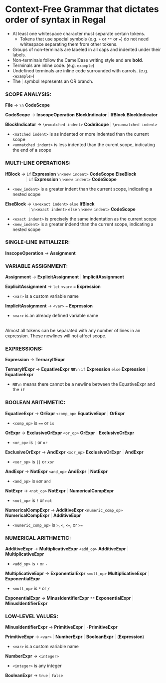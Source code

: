 # Context-Free Grammar that dictates order of syntax in Regal

- At least one whitespace character must separate certain tokens.
  - Tokens that use special symbols (e.g. `+` or `**` or `=`) do not need whitespace separating them from other tokens.
- Groups of non-terminals are labeled in all caps and indented under their labels.
- Non-terminals follow the CamelCase writing style and are **bold**.
- Terminals are inline code. (e.g. `example`)
- Undefined terminals are inline code surrounded with carrots. (e.g. `<example>`)
- The <span style="color: #d2d2d2;"><span style="color: #d2d2d2;">|</span></span> symbol represents an OR branch.

### SCOPE ANALYSIS:

**File** &rarr; `\n` **CodeScope**

**CodeScope** &rarr; **InscopeOperation** **BlockIndicator**
            <span style="color: #d2d2d2;">|</span> **IfBlock** **BlockIndicator**

**BlockIndicator** &rarr; `\n<matched indent>` **CodeScope** <span style="color: #d2d2d2;">|</span> `\n<unmatched indent>`
 * `<matched indent>` is as indented or more indented than the current scope  
 * `<unmatched indent>` is less indented than the curent scope, indicating the end of a scope


### MULTI-LINE OPERATIONS:

**IfBlock** &rarr; `if` **Expression** `\n<new indent>` **CodeScope** **ElseBlock**  
&nbsp;&nbsp;&nbsp;&nbsp;&nbsp;&nbsp;&nbsp;&nbsp;&nbsp;&nbsp;&nbsp;&nbsp;&nbsp;&nbsp;&nbsp;&nbsp;
<span style="color: #d2d2d2;">|</span> `if` **Expression** `\n<new indent>` **CodeScope**  
 * `<new_indent>` is a greater indent than the current scope, indicating a nested scope

**ElseBlock** &rarr; `\n<exact indent>` `else` **IfBlock**  
&nbsp;&nbsp;&nbsp;&nbsp;&nbsp;&nbsp;&nbsp;&nbsp;&nbsp;&nbsp;&nbsp;&nbsp;&nbsp;&nbsp;&nbsp;&nbsp;&nbsp;&nbsp;
<span style="color: #d2d2d2;">|</span> `\n<exact indent>` `else` `\n<new indent>` **CodeScope**  
 * `<exact indent>` is precisely the same indentation as the current scope  
 * `<new_indent>` is a greater indend than the current scope, indicating a nested scope


### SINGLE-LINE INITIALIZER:

**InscopeOperation** &rarr; **Assignment**


### VARIABLE ASSIGNMENT:

**Assignment** &rarr; **ExplicitAssignment** <span style="color: #d2d2d2;">|</span> **ImplicitAssignment**

**ExplicitAssignment** &rarr; `let` `<var>` `=` **Expression**
 * `<var>` is a custom variable name

**ImplicitAssignment** &rarr; `<var>` `=` **Expression**
 * `<var>` is an already defined variable name

<br>
Almost all tokens can be separated with any number of lines in an expression. These newlines will not affect scope.

### EXPRESSIONS:

**Expression** &rarr; **TernaryIfExpr**

**TernaryIfExpr** &rarr; **EquativeExpr** **`NO`**`\n` `if` **Expression** `else` **Expression** <span style="color: #d2d2d2;">|</span> **EquativeExpr**
 * **`NO`**`\n` means there cannot be a newline between the EquativeExpr and the `if`

### BOOLEAN ARITHMETIC:

**EquativeExpr** &rarr; **OrExpr** `<comp_op>` **EquativeExpr** <span style="color: #d2d2d2;">|</span> **OrExpr**
 * `<comp_op>` is `==` or `is`

**OrExpr** &rarr; **ExclusiveOrExpr** `<or_op>` **OrExpr** <span style="color: #d2d2d2;">|</span> **ExclusiveOrExpr**
 * `<or_op>` is `|` or `or`

**ExclusiveOrExpr** &rarr; **AndExpr** `<xor_op>` **ExclusiveOrExpr** <span style="color: #d2d2d2;">|</span> **AndExpr**
 * `<xor_op>` is `||` or `xor`

**AndExpr** &rarr; **NotExpr** `<and_op>` **AndExpr** <span style="color: #d2d2d2;">|</span> **NotExpr**
 * `<and_op>` is `&`or `and`

**NotExpr** &rarr; `<not_op>` **NotExpr** <span style="color: #d2d2d2;">|</span> **NumericalCompExpr**
 * `<not_op>` is `!` or `not`
    
**NumericalCompExpr** &rarr; **AdditiveExpr** `<numeric_comp_op>` **NumericalCompExpr** <span style="color: #d2d2d2;">|</span> **AdditiveExpr**
 * `<numeric_comp_op>` is `>`, `<`, `<=`, or `>=`


### NUMERICAL ARITHMETIC:

**AdditiveExpr** &rarr; **MultiplicativeExpr** `<add_op>` **AdditiveExpr** <span style="color: #d2d2d2;">|</span> **MultiplicativeExpr**
 * `<add_op>` is `+` or `-`

**MultiplicativeExpr** &rarr; **ExponentialExpr** `<mult_op>` **MultiplicativeExpr** <span style="color: #d2d2d2;">|</span> **ExponentialExpr**
 * `<mult_op>` is `*` or `/`

**ExponentialExpr** &rarr; **MinusIdentifierExpr** `**` **ExponentialExpr** <span style="color: #d2d2d2;">|</span> **MinusIdentifierExpr**


### LOW-LEVEL VALUES:

**MinusIdentifierExpr** &rarr; **PrimitiveExpr** <span style="color: #d2d2d2;">|</span> `-`**PrimitiveExpr**

**PrimitiveExpr** &rarr; `<var>` <span style="color: #d2d2d2;">|</span> **NumberExpr** <span style="color: #d2d2d2;">|</span> **BooleanExpr** <span style="color: #d2d2d2;">|</span> (**Expression**)
 * `<var>` is a custom variable name

**NumberExpr** &rarr; `<integer>`
 * `<integer>` is any integer

**BooleanExpr** &rarr; `true` <span style="color: #d2d2d2;">|</span> `false`
